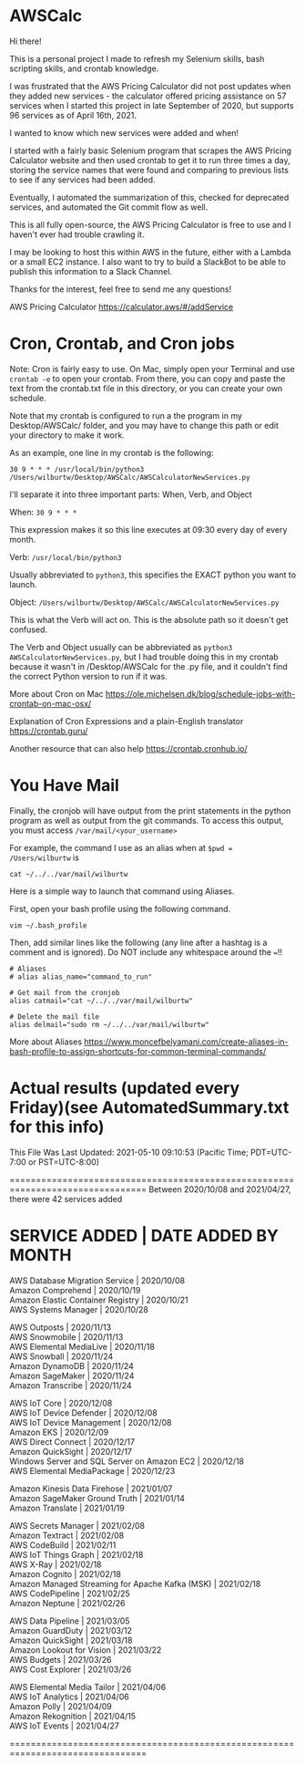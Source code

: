 # AWSCalc

Hi there!

This is a personal project I made to refresh my Selenium skills, bash scripting
skills, and crontab knowledge.

I was frustrated that the AWS Pricing Calculator did not post updates when they
added new services - the calculator offered pricing assistance on 57 services
when I started this project in late September of 2020, but supports 96 services
as of April 16th, 2021.

I wanted to know which new services were added and when!

I started with a fairly basic Selenium program that scrapes the AWS Pricing
Calculator website and then used crontab to get it to run three times a day,
storing the service names that were found and comparing to previous lists to
see if any services had been added.

Eventually, I automated the summarization of this, checked for deprecated
services, and automated the Git commit flow as well.

This is all fully open-source, the AWS Pricing Calculator is free to use and I
haven't ever had trouble crawling it.

I may be looking to host this within AWS in the future, either with a Lambda
or a small EC2 instance. I also want to try to build a SlackBot to be able to
publish this information to a Slack Channel.

Thanks for the interest, feel free to send me any questions!


AWS Pricing Calculator
https://calculator.aws/#/addService




# Cron, Crontab, and Cron jobs

Note: Cron is fairly easy to use. On Mac, simply open your Terminal and use
`crontab -e` to open your crontab. From there, you can copy and paste the text
from the crontab.txt file in this directory, or you can create your own
schedule.

Note that my crontab is configured to run a the program in my Desktop/AWSCalc/
folder, and you may have to change this path or edit your directory to make it
work.

As an example, one line in my crontab is the following:

`30 9 * * * /usr/local/bin/python3 /Users/wilburtw/Desktop/AWSCalc/AWSCalculatorNewServices.py`

I'll separate it into three important parts: When, Verb, and Object

When: `30 9 * * * `

This expression makes it so this line executes at 09:30 every day of every month.

Verb: `/usr/local/bin/python3`

Usually abbreviated to `python3`, this specifies the EXACT python you want to launch.

Object: `/Users/wilburtw/Desktop/AWSCalc/AWSCalculatorNewServices.py`

This is what the Verb will act on. This is the absolute path so it doesn't get confused.


The Verb and Object usually can be abbreviated as `python3 AWSCalculatorNewServices.py`,
but I had trouble doing this in my crontab because it wasn't in /Desktop/AWSCalc
for the .py file, and it couldn't find the correct Python version to run if it was.


More about Cron on Mac
https://ole.michelsen.dk/blog/schedule-jobs-with-crontab-on-mac-osx/

Explanation of Cron Expressions and a plain-English translator
https://crontab.guru/

Another resource that can also help
https://crontab.cronhub.io/


# You Have Mail

Finally, the cronjob will have output from the print statements in the python
program as well as output from the git commands. To access this output, you must
access `/var/mail/<your_username>`

For example, the command I use as an alias when at `$pwd = /Users/wilburtw` is

`cat ~/../../var/mail/wilburtw`

Here is a simple way to launch that command using Aliases.

First, open your bash profile using the following command.

`vim ~/.bash_profile`

Then, add similar lines like the following (any line after a hashtag is a
comment and is ignored). Do NOT include any whitespace around the `=`!!

```
# Aliases
# alias alias_name="command_to_run"

# Get mail from the cronjob
alias catmail="cat ~/../../var/mail/wilburtw"

# Delete the mail file
alias delmail="sudo rm ~/../../var/mail/wilburtw"
```


More about Aliases
https://www.moncefbelyamani.com/create-aliases-in-bash-profile-to-assign-shortcuts-for-common-terminal-commands/



# Actual results (updated every Friday)(see AutomatedSummary.txt for this info)
This File Was Last Updated: 2021-05-10 09:10:53 (Pacific Time; PDT=UTC-7:00 or PST=UTC-8:00)



================================================================================
Between 2020/10/08 and 2021/04/27, there were 42 services added 


SERVICE ADDED | DATE ADDED BY MONTH
===================================
AWS Database Migration Service                    | 2020/10/08  
Amazon Comprehend                                 | 2020/10/19  
Amazon Elastic Container Registry                 | 2020/10/21  
AWS Systems Manager                               | 2020/10/28  

AWS Outposts                                      | 2020/11/13  
AWS Snowmobile                                    | 2020/11/13  
AWS Elemental MediaLive                           | 2020/11/18  
AWS Snowball                                      | 2020/11/24  
Amazon DynamoDB                                   | 2020/11/24  
Amazon SageMaker                                  | 2020/11/24  
Amazon Transcribe                                 | 2020/11/24  

AWS IoT Core                                      | 2020/12/08  
AWS IoT Device Defender                           | 2020/12/08  
AWS IoT Device Management                         | 2020/12/08  
Amazon EKS                                        | 2020/12/09  
AWS Direct Connect                                | 2020/12/17  
Amazon QuickSight                                 | 2020/12/17  
Windows Server and SQL Server on Amazon EC2       | 2020/12/18  
AWS Elemental MediaPackage                        | 2020/12/23  

Amazon Kinesis Data Firehose                      | 2021/01/07  
Amazon SageMaker Ground Truth                     | 2021/01/14  
Amazon Translate                                  | 2021/01/19  

AWS Secrets Manager                               | 2021/02/08  
Amazon Textract                                   | 2021/02/08  
AWS CodeBuild                                     | 2021/02/11  
AWS IoT Things Graph                              | 2021/02/18  
AWS X-Ray                                         | 2021/02/18  
Amazon Cognito                                    | 2021/02/18  
Amazon Managed Streaming for Apache Kafka (MSK)   | 2021/02/18  
AWS CodePipeline                                  | 2021/02/25  
Amazon Neptune                                    | 2021/02/26  

AWS Data Pipeline                                 | 2021/03/05  
Amazon GuardDuty                                  | 2021/03/12  
Amazon QuickSight                                 | 2021/03/18  
Amazon Lookout for Vision                         | 2021/03/22  
AWS Budgets                                       | 2021/03/26  
AWS Cost Explorer                                 | 2021/03/26  

AWS Elemental Media Tailor                        | 2021/04/06  
AWS IoT Analytics                                 | 2021/04/06  
Amazon Polly                                      | 2021/04/09  
Amazon Rekognition                                | 2021/04/15  
AWS IoT Events                                    | 2021/04/27  




================================================================================
